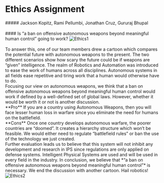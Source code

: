 

<h1> Ethics Assignment </h1>
##### Jackson Kopitz, Rami Pellumbi, Jonathan Cruz, Gururaj Bhupal  
<br>
<br>
#### Is “a ban on offensive autonomous weapons beyond meaningful human control” going to work?


<img src="{{ site.baseurl }}/images/ethic_1.png" alt="Ethics1" class="center">

<br>
<br>
To answer this, one of our team members drew a cartoon which compares the potential future with autonomous weapons to the present. The two different scenarios show how scary the future could be if weapons are “given” intelligence.  
The realm of Robotics and Automation was introduced to ease the work of humans across all disciplines. Autonomous systems in all fields ease repetitive and tiring work that a human would otherwise have to do.  
<br>
Focusing our view on autonomous weapons, we think that a ban on offensive autonomous weapons beyond meaningful human control would work if defined by a well-defined set of global laws. However, whether it would be worth it or not is another discussion.  
<br>
**Pro**  
If you are a country using Autonomous Weapons, then you will face lesser human loss in warfare since you eliminate the need for humans on the battlefield.  
<br>
**Cons**  
Once one country develops autonomous warfare, the poorer countries are “doomed”. It creates a hierarchy structure which won’t be feasible. We would either need to regulate “battlefield rules” or ban the use of the technology we just created.  
<br>
Further evaluation leads us to believe that this system will not inhibit any development and research in IPS since regulations are only applied on defense systems. Intelligent Physical Systems are used and will be used in every field in the industry.
In conclusion, we believe that *“a ban on offensive autonomous weapons beyond meaningful human control”* is necessary. We end the discussion with another cartoon. Hail robotics!


<img src="{{ site.baseurl }}/images/ethic_2.png" alt="Ethics2" class="center">
